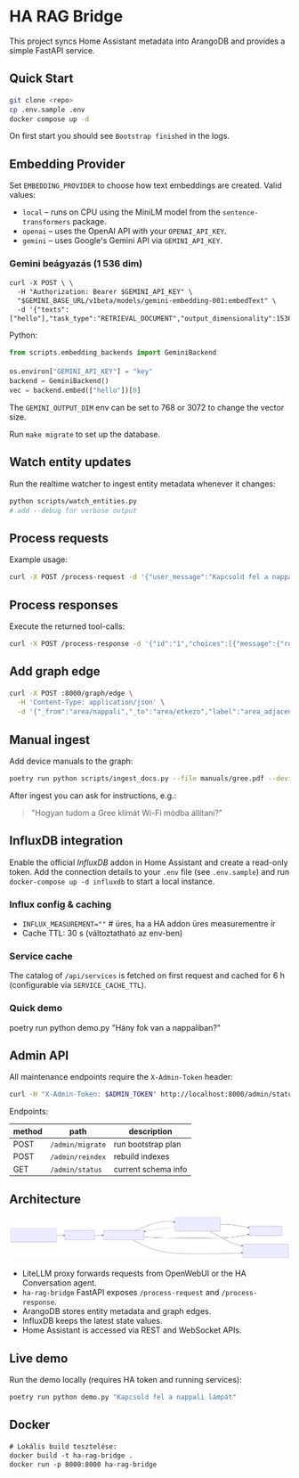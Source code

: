 # HA RAG Bridge

This project syncs Home Assistant metadata into ArangoDB and provides a simple FastAPI service.

## Quick Start

```bash
git clone <repo>
cp .env.sample .env
docker compose up -d
```

On first start you should see `Bootstrap finished` in the logs.

## Embedding Provider

Set `EMBEDDING_PROVIDER` to choose how text embeddings are created. Valid values:

- `local` – runs on CPU using the MiniLM model from the `sentence-transformers` package.
- `openai` – uses the OpenAI API with your `OPENAI_API_KEY`.
- `gemini` – uses Google's Gemini API via `GEMINI_API_KEY`.

### Gemini beágyazás (1 536 dim)

```
curl -X POST \ \
  -H "Authorization: Bearer $GEMINI_API_KEY" \
  "$GEMINI_BASE_URL/v1beta/models/gemini-embedding-001:embedText" \
  -d '{"texts":["hello"],"task_type":"RETRIEVAL_DOCUMENT","output_dimensionality":1536}'
```

Python:

```python
from scripts.embedding_backends import GeminiBackend

os.environ["GEMINI_API_KEY"] = "key"
backend = GeminiBackend()
vec = backend.embed(["hello"])[0]
```

The `GEMINI_OUTPUT_DIM` env can be set to 768 or 3072 to change the vector size.

Run `make migrate` to set up the database.

## Watch entity updates

Run the realtime watcher to ingest entity metadata whenever it changes:

```bash
python scripts/watch_entities.py
# add --debug for verbose output
```

## Process requests

Example usage:

```bash
curl -X POST /process-request -d '{"user_message":"Kapcsold fel a nappali lámpát"}'
```

## Process responses

Execute the returned tool-calls:

```bash
curl -X POST /process-response -d '{"id":"1","choices":[{"message":{"role":"assistant","content":"Felkapcsoltam a lámpát.","tool_calls":[{"id":"c1","type":"function","function":{"name":"homeassistant.turn_on","arguments":"{\"entity_id\":\"light.kitchen\"}"}}]}}]}'
```

## Add graph edge

```bash
curl -X POST :8000/graph/edge \
  -H 'Content-Type: application/json' \
  -d '{"_from":"area/nappali","_to":"area/etkezo","label":"area_adjacent"}'
```

## Manual ingest

Add device manuals to the graph:

```bash
poetry run python scripts/ingest_docs.py --file manuals/gree.pdf --device_id=gree_klima
```

After ingest you can ask for instructions, e.g.:

> "Hogyan tudom a Gree klímát Wi-Fi módba állítani?"

## InfluxDB integration

Enable the official *InfluxDB* addon in Home Assistant and create a read-only token.
Add the connection details to your `.env` file (see `.env.sample`) and run `docker-compose up -d influxdb` to start a local instance.

### Influx config & caching

- `INFLUX_MEASUREMENT=""`  # üres, ha a HA addon üres measurementre ír
- Cache TTL: 30 s (változtatható az env-ben)

### Service cache
The catalog of `/api/services` is fetched on first request and cached for 6 h
(configurable via `SERVICE_CACHE_TTL`).

### Quick demo
poetry run python demo.py "Hány fok van a nappaliban?"

## Admin API

All maintenance endpoints require the `X-Admin-Token` header:

```bash
curl -H "X-Admin-Token: $ADMIN_TOKEN" http://localhost:8000/admin/status
```

Endpoints:

| method | path | description |
| ------ | ---- | ----------- |
| POST | `/admin/migrate` | run bootstrap plan |
| POST | `/admin/reindex` | rebuild indexes |
| GET  | `/admin/status` | current schema info |

## Architecture
![Architecture diagram](docs/architecture.svg)

- LiteLLM proxy forwards requests from OpenWebUI or the HA Conversation agent.
- `ha-rag-bridge` FastAPI exposes `/process-request` and `/process-response`.
- ArangoDB stores entity metadata and graph edges.
- InfluxDB keeps the latest state values.
- Home Assistant is accessed via REST and WebSocket APIs.

## Live demo

Run the demo locally (requires HA token and running services):

```bash
poetry run python demo.py "Kapcsold fel a nappali lámpát"
```

## Docker

```
# Lokális build tesztelése:
docker build -t ha-rag-bridge .
docker run -p 8000:8000 ha-rag-bridge
```
